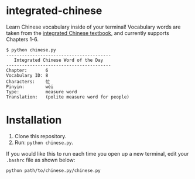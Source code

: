 # integrated-chinese

Learn Chinese vocabulary inside of your terminal! Vocabulary words are taken from the [integrated Chinese textbook](https://www.cheng-tsui.com/browse/integrated-chinese), and currently supports Chapters 1-6.

    $ python chinese.py
    ----------------------------------------
       Integrated Chinese Word of the Day
    ----------------------------------------
	Chapter:       6
	Vocabulary ID: 8
	Characters:    位
	Pinyin:        wèi
	Type:          measure word
	Translation:   (polite measure word for people)


# Installation

1. Clone this repository. 
2. Run: `python chinese.py`.

If you would like this to run each time you open up a new terminal, edit your `.bashrc` file as shown below:

    python path/to/chinese.py/chinese.py
    

